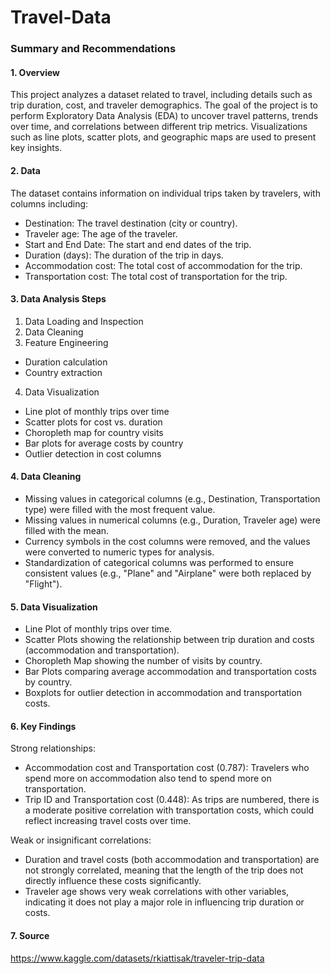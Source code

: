 # Travel-Data

### Summary and Recommendations

#### 1. Overview

This project analyzes a dataset related to travel, including details such as trip duration, cost, and traveler demographics. The goal of the project is to perform Exploratory Data Analysis (EDA) to uncover travel patterns, trends over time, and correlations between different trip metrics. Visualizations such as line plots, scatter plots, and geographic maps are used to present key insights.

#### 2. Data

The dataset contains information on individual trips taken by travelers, with columns including:

  - Destination: The travel destination (city or country).
  - Traveler age: The age of the traveler.
  - Start and End Date: The start and end dates of the trip.
  - Duration (days): The duration of the trip in days.
  - Accommodation cost: The total cost of accommodation for the trip.
  - Transportation cost: The total cost of transportation for the trip.

#### 3. Data Analysis Steps

1. Data Loading and Inspection
2. Data Cleaning
3. Feature Engineering
  - Duration calculation
  - Country extraction
4. Data Visualization
  - Line plot of monthly trips over time
  - Scatter plots for cost vs. duration
  - Choropleth map for country visits
  - Bar plots for average costs by country
  - Outlier detection in cost columns
  
#### 4. Data Cleaning 

- Missing values in categorical columns (e.g., Destination, Transportation type) were filled with the most frequent value.
- Missing values in numerical columns (e.g., Duration, Traveler age) were filled with the mean.
- Currency symbols in the cost columns were removed, and the values were converted to numeric types for analysis.
- Standardization of categorical columns was performed to ensure consistent values (e.g., "Plane" and "Airplane" were both replaced by "Flight").

#### 5. Data Visualization

- Line Plot of monthly trips over time.
- Scatter Plots showing the relationship between trip duration and costs (accommodation and transportation).
- Choropleth Map showing the number of visits by country.
- Bar Plots comparing average accommodation and transportation costs by country.
- Boxplots for outlier detection in accommodation and transportation costs.

#### 6. Key Findings
      
Strong relationships: 

- Accommodation cost and Transportation cost (0.787): Travelers who spend more on accommodation also tend to spend more on transportation.
- Trip ID and Transportation cost (0.448): As trips are numbered, there is a moderate positive correlation with transportation costs, which could reflect increasing travel costs over time.

Weak or insignificant correlations:

- Duration and travel costs (both accommodation and transportation) are not strongly correlated, meaning that the length of the trip does not directly influence these costs significantly.
- Traveler age shows very weak correlations with other variables, indicating it does not play a major role in influencing trip duration or costs.

#### 7.  Source

https://www.kaggle.com/datasets/rkiattisak/traveler-trip-data
